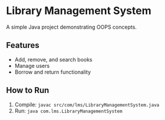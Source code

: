 # Library Management System
A simple Java project demonstrating OOPS concepts.

## Features
- Add, remove, and search books
- Manage users
- Borrow and return functionality

## How to Run
1. Compile: `javac src/com/lms/LibraryManagementSystem.java`
2. Run: `java com.lms.LibraryManagementSystem`
